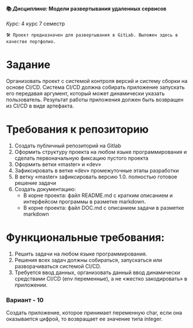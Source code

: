 #### 📚 *Дисциплина:* Модели развертывания удаленных сервисов
*Курс:* 4 курс 7 семестр

```
🛠️ Проект предназначен для развертывания в GitLab. Выложен здесь в качестве портфолио.
```

# Задание
Организовать проект с системой контроля версий и систему сборки на основе CI/CD. Система CI/CD должна собирать приложение запускать его передавая аргумент, который может динамически указать пользователь. Результат работы приложения должен быть возвращен из CI/CD в виде артефакта.

# Требования к репозиторию
1.	Создать публичный репозиторий на Gitlab
2.	Оформить структуру проекта на любом языке программирования и сделать первоначальную фиксацию пустого проекта
3.	Оформить ветки «master» и «dev»
4.	Зафиксировать в ветке «dev» промежуточные этапы разработки
5.	В ветку «master» зафиксировать версию 1.0. полностью готовое решение задачи
6.	Создать документацию:
    * В корне проекта: файл README.md с кратким описанием и интерфейсом программы в разметке markdown.
    * В корне проекта: файл DOC.md с описанием задачи в разметке markdown

# Функциональные требования:
1.	Решить задачи на любом языке программирования.
2.	Решения всех задач должны собираться, запускаться или разворачиваться системой CI/CD.
3.	Требуется ввод данных, организовать данный ввод динамически средствами CI/CD (env переменные), а не «жестко закодировать» в приложении.



### Вариант - 10

Создать приложение, которое принимает переменную char, если она оказывается цифрой, то возвращает ее значение типа integer.
